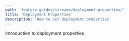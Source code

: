 ```yaml
---
path: 'feature-guides/streams/deployment-properties/'
title: 'Deployment Properties'
description: 'How to set deployment properties'
---
```


Introduction to deployment properties
